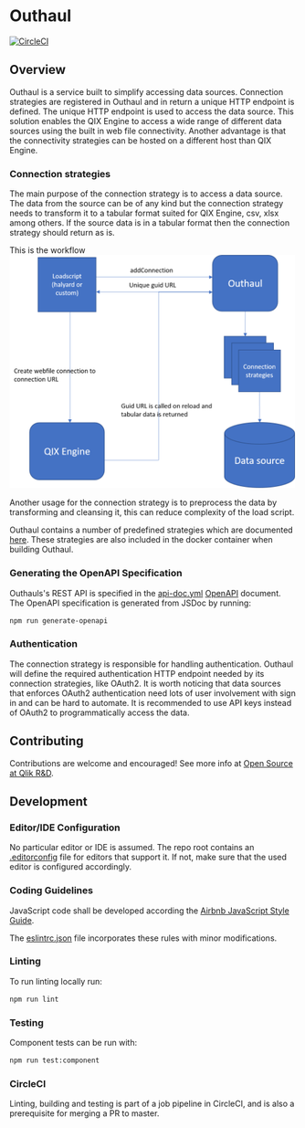 # Outhaul

[![CircleCI](https://circleci.com/gh/qlik-ea/outhaul.svg?style=shield&circle-token=55d7bdfc4f3827e260a2e3480dbd64eab52417c0)](https://circleci.com/gh/qlik-ea/outhaul)

## Overview
Outhaul is a service built to simplify accessing data sources. Connection strategies are registered in Outhaul and in return a unique HTTP endpoint is defined. The unique HTTP endpoint is used to access the data source. This solution enables the QIX Engine to access a wide range of different data sources using the built in web file connectivity. Another advantage is that the connectivity strategies can be hosted on a different host than QIX Engine.

### Connection strategies
The main purpose of the connection strategy is to access a data source. The data from the source can be of any kind but the connection strategy needs to transform it to a tabular format suited for QIX Engine, csv, xlsx among others. If the source data is in a tabular format then the connection strategy should return as is.

This is the workflow
<img src="./docs/images/flow.png" width="500">

Another usage for the connection strategy is to preprocess the data by transforming and cleansing it, this can reduce complexity of the load script.

Outhaul contains a number of predefined strategies which are documented [here](./docs/strategies.md). These strategies are also included in the docker container when building Outhaul.

### Generating the OpenAPI Specification

Outhauls's REST API is specified in the [api-doc.yml](./docs/api-doc.yml) [OpenAPI](https://www.openapis.org/) document. The OpenAPI specification is generated from JSDoc by running:

```sh
npm run generate-openapi
```

### Authentication

The connection strategy is responsible for handling authentication. Outhaul will define the required authentication HTTP endpoint needed by its connection strategies, like OAuth2. It is worth noticing that data sources that enforces OAuth2 authentication need lots of user involvement with sign in and can be hard to automate. It is recommended to use API keys instead of OAuth2 to programmatically access the data.

## Contributing

Contributions are welcome and encouraged! See more info at [Open Source at Qlik R&D](https://github.com/qlik-oss/open-source).

## Development

### Editor/IDE Configuration

No particular editor or IDE is assumed. The repo root contains an [.editorconfig](./.editorconfig) file for editors that support it. If not, make sure that the used editor is configured accordingly.

### Coding Guidelines

JavaScript code shall be developed according the [Airbnb JavaScript Style Guide](https://github.com/airbnb/javascript).

The [eslintrc.json](./eslintrc.json) file incorporates these rules with minor modifications.

### Linting

To run linting locally run:

```sh
npm run lint
```

### Testing

Component tests can be run with:

```sh
npm run test:component
```

### CircleCI

Linting, building and testing is part of a job pipeline in CircleCI, and is also a prerequisite for merging a PR to master.
